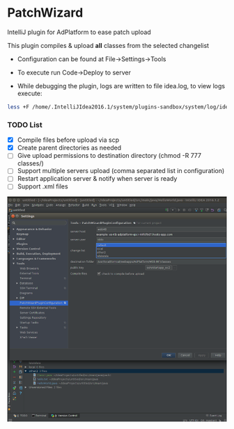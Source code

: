 # PatchWizard
IntelliJ plugin for AdPlatform to ease patch upload 

This plugin compiles & upload **all** classes from the selected changelist

- Configuration can be found at File->Settings->Tools

- To execute run Code->Deploy to server

- While debugging the plugin, logs are written to file idea.log, to view logs execute:

```sh
less +F /home/.IntelliJIdea2016.1/system/plugins-sandbox/system/log/idea.log
```

### TODO List

- [x] Compile files before upload via scp 
- [x] Create parent directories as needed 
- [ ] Give upload permissions to destination directory (chmod -R 777 classes/)  
- [ ] Support multiple servers upload (comma separated list in configuration)
- [ ] Restart application server & notify when server is ready
- [ ] Support .xml files

![alt tag](https://raw.githubusercontent.com/startappdev/PatchWizard/master/resources/screenshot001.png)
